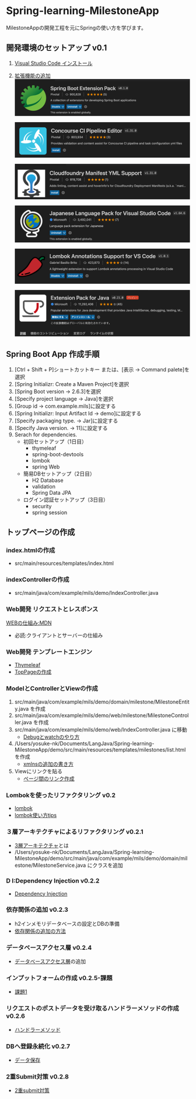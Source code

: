 # Spring-learning-MilestoneApp
MilestoneAppの開発工程を元にSpringの使い方を学びます。

## 開発環境のセットアップ v0.1
1. [Visual Studio Code インストール](https://azure.microsoft.com/ja-jp/products/visual-studio-code/)
2. [拡張機能の追加](https://marketplace.visualstudio.com/items?itemName=Pivotal.vscode-boot-dev-pack)
    ![Spring Extension-pack](/README-assets/spring-extension-pack.png)

    ![concourse](/README-assets/ConcourseCIPipelineEditor.png)

    ![Cloudfoundry](/README-assets/CloudfoundryManifestYMLSupport.png)

    ![日本語化パック](/README-assets/日本語化.png)

    ![lombok拡張機能](/README-assets/lombok-拡張.png)

    ![java Extensions-pack](/README-assets/java-extensions-pack.png)

## Spring Boot App 作成手順
1. [Ctrl + Shift + P]ショートカットキー または、[表示 -> Command palete]を選択
2. [Spring Initializr: Create a Maven Project]を選択
3. [Spring Boot version -> 2.6.3]を選択
4. [Specify project language -> Java]を選択
5. [Group id -> com.example.mils]に設定する
6. [Spring Initializr: Input Artifact Id ->  demo]に設定する
7. [Specify packaging type. -> Jar]に設定する
8. [Specify Java version. -> 11]に設定する
9. Serach for dependencies. 
    * 初回セットアップ（1日目）
        * thymeleaf
        * spring-boot-devtools
        * lombok
        * spring Web
    * 簡易DBセットアップ（2日目）
        * H2 Database
        * validation
        * Spring Data JPA
    * ログイン認証セットアップ（3日目）
        * security
        * spring session

## トップページの作成
### index.htmlの作成

* src/main/resources/templates/index.html

### indexControllerの作成

* src/main/java/com/example/mils/demo/IndexController.java

### Web開発 リクエストとレスポンス
[WEBの仕組み:MDN](https://developer.mozilla.org/ja/docs/Learn/Getting_started_with_the_web/How_the_Web_works)
* 必読:クライアントとサーバーの仕組み

### Web開発 テンプレートエンジン
* [Thymeleaf](https://www.thymeleaf.org/doc/tutorials/3.0/usingthymeleaf_ja.html)
* [TopPageの作成](/DESCRIPTION/TOPPAGEの作成.md)

### ModelとControllerとViewの作成
1. src/main/java/com/example/mils/demo/domain/milestone/MilestoneEntity.java を作成
2. src/main/java/com/example/mils/demo/web/milestone/MilestoneController.java を作成
3. src/main/java/com/example/mils/demo/web/IndexController.java に移動
    * [Debugとwatchのやり方](/DESCRIPTION/Debugとwatchのやり方.md)
4. /Users/yosuke-nk/Documents/LangJava/Spring-learning-MilestoneApp/demo/src/main/resources/templates/milestones/list.html を作成
    * [xmlnsの追加の書き方](https://www.thymeleaf.org/doc/tutorials/3.0/usingthymeleaf_ja.html#%E8%A4%87%E6%95%B0%E8%A8%80%E8%AA%9E%E3%81%A7%E3%82%A6%E3%82%A7%E3%83%AB%E3%82%AB%E3%83%A0)
5. Viewにリンクを貼る
    * [ページ間のリンク作成](/DESCRIPTION/ページ間のリンク作成.md) 

### Lombokを使ったリファクタリング v0.2

* [lombok](https://projectlombok.org/)
* [lombok使い方tips](/DESCRIPTION/Lombok.md)

### ３層アーキテクチャによるリファクタリング v0.2.1

* [3層アーキテクチャ](/DESCRIPTION/3層アーキテクチャ.md)とは
* /Users/yosuke-nk/Documents/LangJava/Spring-learning-MilestoneApp/demo/src/main/java/com/example/mils/demo/domain/milestone/MilestoneService.java にクラスを追加


### D I:Dependency Injection v0.2.2
* [Dependency Injection](/DESCRIPTION/DependencyInjection.md)

### 依存関係の追加 v0.2.3
* h2インメモリデータベースの設定とDBの準備
* [依存関係の追加の方法](/DESCRIPTION/依存関係の追加.md)

### データベースアクセス層 v0.2.4
* [データベースアクセス層](/DESCRIPTION/データベースアクセス層.md)の追加

### インプットフォームの作成 v0.2.5-課題
* [課題1](/MISSION/mission-1-コントローラーとリンク作成.md)

### リクエストのポストデータを受け取るハンドラーメソッドの作成 v0.2.6
* [ハンドラーメソッド](/DESCRIPTION/ハンドラーメソッド.md)

### DBへ登録永続化 v0.2.7
* [データ保存](/DESCRIPTION/データ保存.md)

### 2重Submit対策 v0.2.8
* [2重submit対策](/DESCRIPTION/2重サブミット対策.md)

